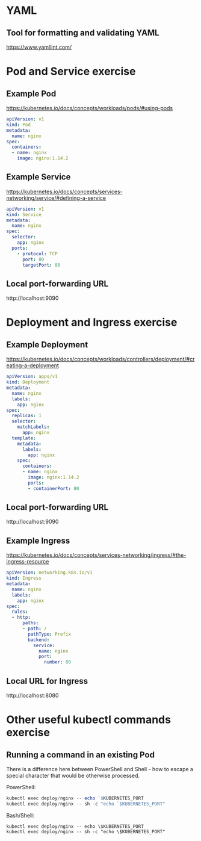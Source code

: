 # YAML

## Tool for formatting and validating YAML

https://www.yamllint.com/


# Pod and Service exercise

## Example Pod

https://kubernetes.io/docs/concepts/workloads/pods/#using-pods

```yaml
apiVersion: v1
kind: Pod
metadata:
  name: nginx
spec:
  containers:
  - name: nginx
    image: nginx:1.14.2
```

## Example Service

https://kubernetes.io/docs/concepts/services-networking/service/#defining-a-service

```yaml
apiVersion: v1
kind: Service
metadata:
  name: nginx
spec:
  selector:
    app: nginx
  ports:
    - protocol: TCP
      port: 80
      targetPort: 80
```

## Local port-forwarding URL

http://localhost:9090


# Deployment and Ingress exercise

## Example Deployment

https://kubernetes.io/docs/concepts/workloads/controllers/deployment/#creating-a-deployment

```yaml
apiVersion: apps/v1
kind: Deployment
metadata:
  name: nginx
  labels:
    app: nginx
spec:
  replicas: 1
  selector:
    matchLabels:
      app: nginx
  template:
    metadata:
      labels:
        app: nginx
    spec:
      containers:
      - name: nginx
        image: nginx:1.14.2
        ports:
        - containerPort: 80
```

## Local port-forwarding URL

http://localhost:9090

## Example Ingress

https://kubernetes.io/docs/concepts/services-networking/ingress/#the-ingress-resource

```yaml
apiVersion: networking.k8s.io/v1
kind: Ingress
metadata:
  name: nginx
  labels:
    app: nginx
spec:
  rules:
  - http:
      paths:
      - path: /
        pathType: Prefix
        backend:
          service:
            name: nginx
            port:
              number: 80
```

## Local URL for Ingress

http://localhost:8080


# Other useful kubectl commands exercise

## Running a command in an existing Pod

There is a difference here between PowerShell and Shell - how to escape a special character that would be otherwise processed.

PowerShell:

```powershell
kubectl exec deploy/nginx -- echo `$KUBERNETES_PORT
kubectl exec deploy/nginx -- sh -c "echo `$KUBERNETES_PORT"
```

Bash/Shell:

```shell
kubectl exec deploy/nginx -- echo \$KUBERNETES_PORT
kubectl exec deploy/nginx -- sh -c "echo \$KUBERNETES_PORT"
```

